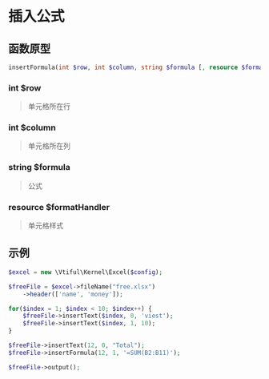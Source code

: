# 插入公式

## **函数原型**

```php
insertFormula(int $row, int $column, string $formula [, resource $formatHandler])
```

### **int $row**

> 单元格所在行

### **int $column**

> 单元格所在列

### **string $formula**

> 公式

### **resource $formatHandler**

> 单元格样式

## 示例

```php
$excel = new \Vtiful\Kernel\Excel($config);

$freeFile = $excel->fileName("free.xlsx")
    ->header(['name', 'money']);

for($index = 1; $index < 10; $index++) {
    $freeFile->insertText($index, 0, 'viest');
    $freeFile->insertText($index, 1, 10);
}

$freeFile->insertText(12, 0, "Total");
$freeFile->insertFormula(12, 1, '=SUM(B2:B11)');

$freeFile->output();
```

